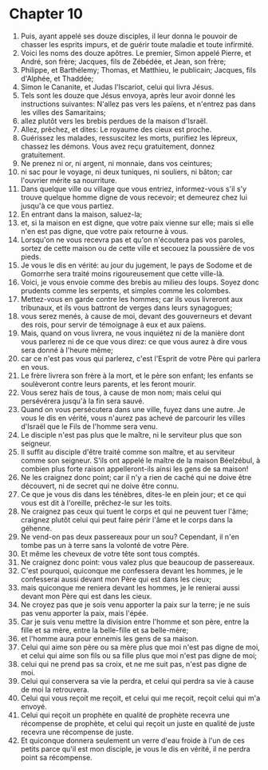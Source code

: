 # Chapter 10

1. Puis, ayant appelé ses douze disciples, il leur donna le pouvoir de chasser les esprits impurs, et de guérir toute maladie et toute infirmité.
2. Voici les noms des douze apôtres. Le premier, Simon appelé Pierre, et André, son frère; Jacques, fils de Zébédée, et Jean, son frère;
3. Philippe, et Barthélemy; Thomas, et Matthieu, le publicain; Jacques, fils d'Alphée, et Thaddée;
4. Simon le Cananite, et Judas l'Iscariot, celui qui livra Jésus.
5. Tels sont les douze que Jésus envoya, après leur avoir donné les instructions suivantes: N'allez pas vers les païens, et n'entrez pas dans les villes des Samaritains;
6. allez plutôt vers les brebis perdues de la maison d'Israël.
7. Allez, prêchez, et dites: Le royaume des cieux est proche.
8. Guérissez les malades, ressuscitez les morts, purifiez les lépreux, chassez les démons. Vous avez reçu gratuitement, donnez gratuitement.
9. Ne prenez ni or, ni argent, ni monnaie, dans vos ceintures;
10. ni sac pour le voyage, ni deux tuniques, ni souliers, ni bâton; car l'ouvrier mérite sa nourriture.
11. Dans quelque ville ou village que vous entriez, informez-vous s'il s'y trouve quelque homme digne de vous recevoir; et demeurez chez lui jusqu'à ce que vous partiez.
12. En entrant dans la maison, saluez-la;
13. et, si la maison en est digne, que votre paix vienne sur elle; mais si elle n'en est pas digne, que votre paix retourne à vous.
14. Lorsqu'on ne vous recevra pas et qu'on n'écoutera pas vos paroles, sortez de cette maison ou de cette ville et secouez la poussière de vos pieds.
15. Je vous le dis en vérité: au jour du jugement, le pays de Sodome et de Gomorrhe sera traité moins rigoureusement que cette ville-là.
16. Voici, je vous envoie comme des brebis au milieu des loups. Soyez donc prudents comme les serpents, et simples comme les colombes.
17. Mettez-vous en garde contre les hommes; car ils vous livreront aux tribunaux, et ils vous battront de verges dans leurs synagogues;
18. vous serez menés, à cause de moi, devant des gouverneurs et devant des rois, pour servir de témoignage à eux et aux païens.
19. Mais, quand on vous livrera, ne vous inquiétez ni de la manière dont vous parlerez ni de ce que vous direz: ce que vous aurez à dire vous sera donné à l'heure même;
20. car ce n'est pas vous qui parlerez, c'est l'Esprit de votre Père qui parlera en vous.
21. Le frère livrera son frère à la mort, et le père son enfant; les enfants se soulèveront contre leurs parents, et les feront mourir.
22. Vous serez haïs de tous, à cause de mon nom; mais celui qui persévérera jusqu'à la fin sera sauvé.
23. Quand on vous persécutera dans une ville, fuyez dans une autre. Je vous le dis en vérité, vous n'aurez pas achevé de parcourir les villes d'Israël que le Fils de l'homme sera venu.
24. Le disciple n'est pas plus que le maître, ni le serviteur plus que son seigneur.
25. Il suffit au disciple d'être traité comme son maître, et au serviteur comme son seigneur. S'ils ont appelé le maître de la maison Béelzébul, à combien plus forte raison appelleront-ils ainsi les gens de sa maison!
26. Ne les craignez donc point; car il n'y a rien de caché qui ne doive être découvert, ni de secret qui ne doive être connu.
27. Ce que je vous dis dans les ténèbres, dites-le en plein jour; et ce qui vous est dit à l'oreille, prêchez-le sur les toits.
28. Ne craignez pas ceux qui tuent le corps et qui ne peuvent tuer l'âme; craignez plutôt celui qui peut faire périr l'âme et le corps dans la géhenne.
29. Ne vend-on pas deux passereaux pour un sou? Cependant, il n'en tombe pas un à terre sans la volonté de votre Père.
30. Et même les cheveux de votre tête sont tous comptés.
31. Ne craignez donc point: vous valez plus que beaucoup de passereaux.
32. C'est pourquoi, quiconque me confessera devant les hommes, je le confesserai aussi devant mon Père qui est dans les cieux;
33. mais quiconque me reniera devant les hommes, je le renierai aussi devant mon Père qui est dans les cieux.
34. Ne croyez pas que je sois venu apporter la paix sur la terre; je ne suis pas venu apporter la paix, mais l'épée.
35. Car je suis venu mettre la division entre l'homme et son père, entre la fille et sa mère, entre la belle-fille et sa belle-mère;
36. et l'homme aura pour ennemis les gens de sa maison.
37. Celui qui aime son père ou sa mère plus que moi n'est pas digne de moi, et celui qui aime son fils ou sa fille plus que moi n'est pas digne de moi;
38. celui qui ne prend pas sa croix, et ne me suit pas, n'est pas digne de moi.
39. Celui qui conservera sa vie la perdra, et celui qui perdra sa vie à cause de moi la retrouvera.
40. Celui qui vous reçoit me reçoit, et celui qui me reçoit, reçoit celui qui m'a envoyé.
41. Celui qui reçoit un prophète en qualité de prophète recevra une récompense de prophète, et celui qui reçoit un juste en qualité de juste recevra une récompense de juste.
42. Et quiconque donnera seulement un verre d'eau froide à l'un de ces petits parce qu'il est mon disciple, je vous le dis en vérité, il ne perdra point sa récompense.

